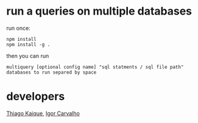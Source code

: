 # run a queries on multiple databases

run once:

```
npm install 
npm install -g .
```

then you can run

```
multiquery [optional config name] "sql statments / sql file path" databases to run separed by space
```

# developers

[Thiago Kaique](https://github.com/Thiago099), [Igor Carvalho](https://github.com/Igorx8)

